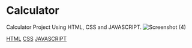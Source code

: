 # Calculator
Calculator Project Using HTML, CSS and JAVASCRIPT.
![Screenshot (4)](https://github.com/Sat-hyar/Calculator/assets/110375145/57eb1604-0dd4-4185-a2d1-97158d501156)


[HTML](https://github.com/Sat-hyar/Calculator/blob/main/index.html)
[CSS](https://github.com/Sat-hyar/Calculator/blob/main/style.css)
[JAVASCRIPT](https://github.com/Sat-hyar/Calculator/blob/main/script.js)


